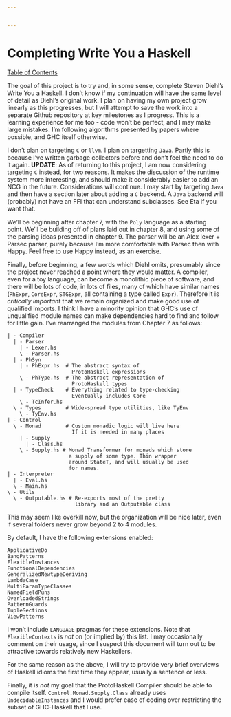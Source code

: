 ```yaml
---


---
```


<h1> Completing Write You a Haskell </h1>
<p><a href="Table%5C%20Of%5C%20Contents.md">Table of Contents</a></p>
<p>The goal of this project is to try and, in some sense, complete Steven Diehl’s Write You a Haskell. I don’t know if my continuation will have the same level of detail as Diehl’s original work. I plan on having my own project grow linearly as this progresses, but I will attempt to save the work into a separate Github repository at key milestones as I progress. This is a learning experience for me too - code won’t be perfect, and I may make large mistakes. I’m following algorithms presented by papers where possible, and GHC itself otherwise.</p>
<p>I don’t plan on targeting <code>C</code> or <code>llvm</code>. I plan on targetting <code>Java</code>. Partly this is because I’ve written garbage collectors before and don’t feel the need to do it again. <strong>UPDATE</strong>: As of returning to this project, I am now considering targeting <code>C</code> instead, for two reasons. It makes the discussion of the runtime system more interesting, and should make it considerably easier to add an NCG in the future. Considerations will continue. I may start by targeting <code>Java</code> and then have a section later about adding a <code>C</code> backend. A <code>Java</code> backend will (probably) not have an FFI that can understand subclasses. See Eta if you want that.</p>
<p>We’ll be beginning after chapter 7, with the <code>Poly</code> language as a starting point. We’ll be building off of plans laid out in chapter 8, and using some of the parsing ideas presented in chapter 9. The parser will be an Alex lexer + Parsec parser, purely because I’m more comfortable with Parsec then with Happy. Feel free to use Happy instead, as an exercise.</p>
<p>Finally, before beginning, a few words which Diehl omits, presumably since the project never reached a point where they would matter. A compiler, even for a toy language, can become a monolithic piece of software, and there will be lots of code, in lots of files, many of which have similar names (<code>PhExpr</code>, <code>CoreExpr</code>, <code>STGExpr</code>, all containing a type called <code>Expr</code>). Therefore it is <em>critically important</em> that we remain organized and make good use of qualified imports. I think I have a minority opinion that GHC’s use of unqualified module names can make dependencies hard to find and follow for little gain. I’ve rearranged the modules from Chapter 7 as follows:</p>
<pre><code>| - Compiler
  | - Parser
    | - Lexer.hs
    \ - Parser.hs
  | - PhSyn
    | - PhExpr.hs  # The abstract syntax of 
					 ProtoHaskell expressions
    \ - PhType.hs  # The abstract representation of
                     ProtoHaskell types
  | - TypeCheck    # Everything related to type-checking
                     Eventually includes Core
    \ - TcInfer.hs
  \ - Types        # Wide-spread type utilities, like TyEnv
    \ - TyEnv.hs
| - Control 
  \ - Monad        # Custom monadic logic will live here
                     If it is needed in many places
    | - Supply
      | - Class.hs
    \ - Supply.hs # Monad Transformer for monads which store
                    a supply of some type. Thin wrapper
                    around StateT, and will usually be used
                    for names.     
| - Interpreter
  | - Eval.hs
  \ - Main.hs
\ - Utils
  \ - Outputable.hs # Re-exports most of the pretty
					  library and an Outputable class         
</code></pre>
<p>This may seem like overkill now, but the organization will be nice later, even if several folders never grow beyond 2 to 4 modules.</p>
<p>By default, I have the following extensions enabled:</p>
<pre><code>ApplicativeDo
BangPatterns
FlexibleInstances
FunctionalDependencies
GeneralizedNewtypeDeriving
LambdaCase
MultiParamTypeClasses
NamedFieldPuns
OverloadedStrings
PatternGuards
TupleSections
ViewPatterns
</code></pre>
<p>I won’t include <code>LANGUAGE</code> pragmas for these extensions. Note that <code>FlexibleContexts</code> is <em>not</em> on (or implied by) this list. I may occasionally comment on their usage, since I suspect this document will turn out to be attractive towards relatively new Haskellers.</p>
<p>For the same reason as the above, I will try to provide very brief overviews of Haskell idioms the first time they appear, usually a sentence or less.</p>
<p>Finally, it is <em>not</em> my goal that the ProtoHaskell Compiler should be able to compile itself. <code>Control.Monad.Supply.Class</code> already uses <code>UndecidableInstances</code> and I would prefer ease of coding over restricting the subset of GHC-Haskell that I use.</p>


